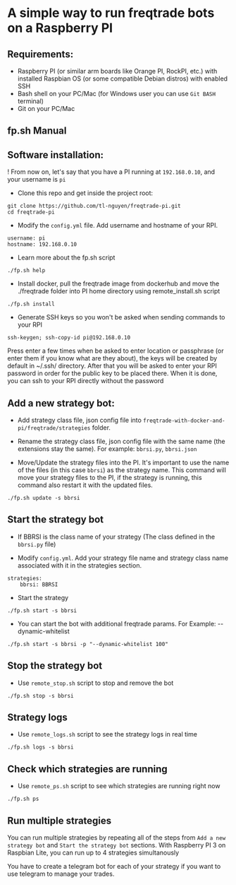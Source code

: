 # A simple way to run freqtrade bots on a Raspberry PI

## Requirements:
- Raspberry PI (or similar arm boards like Orange PI, RockPI, etc.) with installed Raspbian OS (or some compatible Debian distros) with enabled SSH
- Bash shell on your PC/Mac (for Windows user you can use `Git BASH` terminal)
- Git on your PC/Mac

## fp.sh Manual

## Software installation:
! From now on, let's say that you have a PI running at `192.168.0.10`, and your username is `pi`

- Clone this repo and get inside the project root:
```
git clone https://github.com/tl-nguyen/freqtrade-pi.git
cd freqtrade-pi
```

- Modify the `config.yml` file. Add username and hostname of your RPI.
```
username: pi
hostname: 192.168.0.10
```

- Learn more about the fp.sh script
```
./fp.sh help
```

- Install docker, pull the freqtrade image from dockerhub and move the ./freqtrade folder into PI home directory using remote_install.sh script
```
./fp.sh install
```

- Generate SSH keys so you won't be asked when sending commands to your RPI
```
ssh-keygen; ssh-copy-id pi@192.168.0.10
```
Press enter a few times when be asked to enter location or passphrase (or enter them if you know what are they about), the keys will be created by default in ~/.ssh/ directory. After that you will be asked to enter your RPI password in order for the public key to be placed there. When it is done, you can ssh to your RPI directly without the password

## Add a new strategy bot:
- Add strategy class file, json config file into `freqtrade-with-docker-and-pi/freqtrade/strategies` folder.

- Rename the strategy class file, json config file with the same name (the extensions stay the same). For example: `bbrsi.py`, `bbrsi.json`

- Move/Update the strategy files into the PI. It's important to use the name of the files (in this case `bbrsi`) as the strategy name. This command will move your strategy files to the PI, if the strategy is running, this command also restart it with the updated files.
```
./fp.sh update -s bbrsi
```

## Start the strategy bot
- If BBRSI is the class name of your strategy (The class defined in the `bbrsi.py` file)

- Modify `config.yml`. Add your strategy file name and strategy class name associated with it in the strategies section.
```
strategies:
    bbrsi: BBRSI
```

- Start the strategy
```
./fp.sh start -s bbrsi
```

- You can start the bot with additional freqtrade params. For Example: --dynamic-whitelist
```
./fp.sh start -s bbrsi -p "--dynamic-whitelist 100"
```

## Stop the strategy bot
- Use `remote_stop.sh` script to stop and remove the bot
```
./fp.sh stop -s bbrsi
```

## Strategy logs
- Use `remote_logs.sh` script to see the strategy logs in real time
```
./fp.sh logs -s bbrsi
```

## Check which strategies are running
- Use `remote_ps.sh` script to see which strategies are running right now
```
./fp.sh ps
```

## Run multiple strategies
You can run multiple strategies by repeating all of the steps from `Add a new strategy bot` and `Start the strategy bot` sections. With Raspberry PI 3 on Raspbian Lite, you can run up to 4 strategies simultanously

You have to create a telegram bot for each of your strategy if you want to use telegram to manage your trades.




